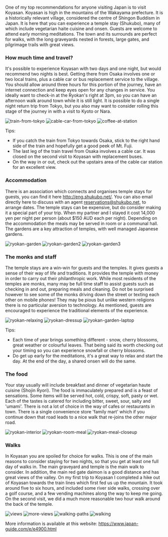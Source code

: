 One of my top recommendations for anyone visiting Japan is to visit Koyasan. Koyasan is high in the mountains of the Wakayama prefecture. It is a historically relevant village, considered the centre of Shingon Buddism in Japan. It is here that you can experience a temple stay (Shukubo), many of which include vegetarian haite cuisine and onsen. Guests are welcome to attend early morning meditations. The town and its surrounds are perfect for walks, with the long graveyards nested in forests, large gates, and pilgrimage trails with great views.

### How much time and travel?
It's possible to experience Koyasan with two days and one night, but would recommend two nights is best. Getting there from Osaka involves one or two local trains, plus a cable car or bus replacement service to the village. You should allow around three hours for this portion of the journey, have an internet connection and keep eyes open for any changes in service. You ideally want to check-in at the Ryokan's right at 3pm, so you can have an afternoon walk around town while it is still light. It is possible to do a single night return trip from Tokyo, but you also may want to consider rolling this stage of the journey in with a visit to Kyoto or Nara.

![train-from-tokyo](https://www.ndjenkins.com/static/assets/koyasan/01_koyasan_train-from-tokyo.jpg "train-from-tokyo")
![cable-car-from-tokyo](https://www.ndjenkins.com/static/assets/koyasan/02_koyasan_cable-car-from-tokyo.jpg " ")
![coffee-at-station](https://www.ndjenkins.com/static/assets/koyasan/03_koyasan_coffee-at-station.jpg " ")

Tips:

* If you catch the train from Tokyo towards Osaka, stick to the right hand side of the train and hopefully get a good peek of Mt. Fuji.
* The last leg of the train travel from Osaka involves a cable car. It was closed on the second visit to Koyasan with replacement buses.
* On the way in or out, check out the upstairs area of the cable car station for an excellent view.

### Accommodation
There is an association which connects and organises temple stays for guests, you can find it here http://eng.shukubo.net/. You can also email directly here to discuss with an agent reservations@shukubo.net, to arrange dates. The temple stays can be expensive, but do consider making it a special part of your trip. When my partner and I stayed it cost 14,000 yen per night per person (about $150 AUD each per night). Depending on the accommodation the meals may be served in room or a communal hall. The gardens are a key attraction of temples, with well managed Japanese gardens.

![ryokan-garden](https://www.ndjenkins.com/static/assets/koyasan/04_koyasan_ryokan-garden.jpg "ryokan-garden")
![ryokan-garden2](https://www.ndjenkins.com/static/assets/koyasan/05_koyasan_ryokan-garden2.jpg "ryokan-garden2")
![ryokan-garden3](https://www.ndjenkins.com/static/assets/koyasan/06_koyasan_ryokan-garden3.jpg "ryokan-garden3")

### The monks and staff
The temple stays are a win-win for guests and the temples. It gives guests a sense of their way of life and traditions. It provides the temple with money in order to carry out their philanthropic work. While most residents of the temples are monks, many may be full time staff to assist guests such as checking in and out, preparing meals and cleaning. Do not be surprised however to see some of the monks driving down the street or texting each other on mobile phones! They may be pious but unlike western religions there is no particular aversion to technology. As mentioned, guests are encouraged to experience the traditional elements of the experience.

![ryokan-relaxing](https://www.ndjenkins.com/static/assets/koyasan/10_koyasan_ryokan-relaxing.jpg)
![ryokan-dressup](https://www.ndjenkins.com/static/assets/koyasan/11_koyasan_ryokan-dressup.jpg " ")
![ryokan-garden-laptop](https://www.ndjenkins.com/static/assets/koyasan/12_koyasan_ryokan-garden-laptop.jpg " ")

Tips:

* Each time of year brings something different - snow, cherry blossoms, great weather or colourful leaves. That being said its worth checking out your timing so you can experience snowfall or cherry blossoms.
* Do get up early for the meditations, it's a great way to relax and start the day. At the end of the day, a shared onsen will do the same.

### The food
Your stay usually will include breakfast and dinner of vegetarian haute cuisine (Shojin Ryori). The food is immaculately prepared and is a feast of sensations. Some items will be served hot, cold, crispy, soft, pasty or wet. Each of the tastes is catered for including bitter, sweet, sour, salty and 'umami'. There is not a lot of choice in the way of cafes or restaurants in town. There is a single convenience store 'family mart' which if you continue down that road leads to a nice walk that re-joins the other major road.

![ryokan-interior](https://www.ndjenkins.com/static/assets/koyasan/07_koyasan_ryokan-interior.jpg " ")
![ryokan-room-meal](https://www.ndjenkins.com/static/assets/koyasan/08_koyasan_ryokan-room-meal.jpg " ")
![ryokan-meal-closeup](https://www.ndjenkins.com/static/assets/koyasan/09_koyasan_ryokan-meal-closeup.jpg " ")

### Walks
In Koyasan you are spoiled for choice for walks. This is one of the main reasons to consider staying for two nights, so that you get at least one full day of walks in. The main graveyard and temple is the main walk to consider. In addition, the main red gate daimon is a good distance and has great views of the valley. On my first trip to Koyasan I completed a hike out of Koyasan towards the train lines which first fed us up the mountain. It took around five to six hours, and included some river side walks, crossing over a golf course, and a few vending machines along the way to keep me going. On the second visit, we did a much more reasonable two hour walk around the back of the temple.

![views](https://www.ndjenkins.com/static/assets/koyasan/13_koyasan_views.jpg " ")
![more-views](https://www.ndjenkins.com/static/assets/koyasan/14_koyasan_more-views.jpg " ")
![walking-paths](https://www.ndjenkins.com/static/assets/koyasan/15_koyasan_walking-paths.jpg " ")
![walking](https://www.ndjenkins.com/static/assets/koyasan/16_koyasan_walking.jpg " ")

More information is available at this website: https://www.japan-guide.com/e/e4900.html
